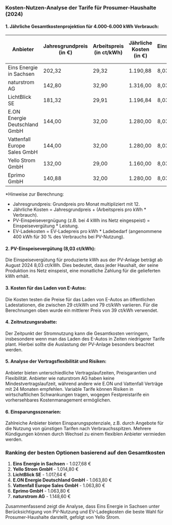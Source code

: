 ### Kosten-Nutzen-Analyse der Tarife für Prosumer-Haushalte (2024)

#### 1. Jährliche Gesamtkostenprojektion für 4.000-6.000 kWh Verbrauch:

| Anbieter                      | Jahresgrundpreis (in €) | Arbeitspreis (in ct/kWh) | Jährliche Kosten (in €) | Einspeisevergütung (in ct/kWh) | PV-Einspeisevergnügung (in €) | EV-Ladepreis (in ct/kWh) | EV-Ladekosten (in €) | Gesamtkosten (in €) |
|-------------------------------|-----------------------|-----------------------|---------------------|---------------------------|----------------------|----------------|-----------------|-------------------|
| Eins Energie in Sachsen       | 202,32                | 29,32                 | 1.190,88            | 8,03                      | 321,20               | 39,00          | 156,00          | 1.027,68          |
| naturstrom AG                 | 142,80                | 32,90                 | 1.316,00            | 8,03                      | 321,20               | 39,00          | 156,00          | 1.148,60          |
| LichtBlick SE                 | 181,32                | 29,91                 | 1.196,84            | 8,03                      | 321,20               | 39,00          | 156,00          | 1.017,64          |
| E.ON Energie Deutschland GmbH  | 144,00                | 32,00                 | 1.280,00            | 8,03                      | 321,20               | 39,00          | 156,00          | 1.063,80          |
| Vattenfall Europe Sales GmbH  | 144,00                | 32,00                 | 1.280,00            | 8,03                      | 321,20               | 39,00          | 156,00          | 1.063,80          |
| Yello Strom GmbH              | 132,00                | 29,00                 | 1.160,00            | 8,03                      | 321,20               | 39,00          | 156,00          | 1.014,80          |
| Eprimo GmbH                  | 140,88                | 32,00                 | 1.280,00            | 8,03                      | 321,20               | 39,00          | 156,00          | 1.063,80          |

*Hinweise zur Berechnung: 
- Jahresgrundpreis: Grundpreis pro Monat multipliziert mit 12.
- Jährliche Kosten = Jahresgrundpreis + (Arbeitspreis pro kWh * Verbrauch).
- PV-Einspeisevergnügung (z.B. bei 4 kWh ins Netz eingespeist) = Einspeisevergütung * Leistung.
- EV-Ladekosten = EV-Ladepreis pro kWh * Ladebedarf (angenommene 400 kWh für 30 % des Verbrauchs bei PV-Nutzung). 

#### 2. PV-Einspeisevergütung (8,03 ct/kWh):
Die Einspeisevergütung für produzierte kWh aus der PV-Anlage beträgt ab August 2024 8,03 ct/kWh. Dies bedeutet, dass jeder Haushalt, der seine Produktion ins Netz einspeist, eine monatliche Zahlung für die gelieferten kWh erhält.

#### 3. Kosten für das Laden von E-Autos:
Die Kosten testen die Preise für das Laden von E-Autos an öffentlichen Ladestationen, die zwischen 29 ct/kWh und 79 ct/kWh variieren. Für die Berechnungen oben wurde ein mittlerer Preis von 39 ct/kWh verwendet.

#### 4. Zeitnutzungsrabatte:
Der Zeitpunkt der Stromnutzung kann die Gesamtkosten verringern, insbesondere wenn man das Laden des E-Autos in Zeiten niedrigerer Tarife plant. Hierbei sollte die Auslastung der PV-Anlage besonders beachtet werden.

#### 5. Analyse der Vertragsflexibilität und Risiken:
 Anbieter bieten unterschiedliche Vertragslaufzeiten, Preisgarantien und Flexibilität. Anbieter wie naturstrom AG haben keine Mindestvertragslaufzeit, während andere wie E.ON und Vattenfall Verträge mit 24 Monaten empfehlen. Variable Tarife können Risiken in wirtschaftlichen Schwankungen tragen, wogegen Festpreistarife ein vorhersehbares Kostenmanagement ermöglichen.

#### 6. Einsparungsszenarien:
Zahlreiche Anbieter bieten Einsparungspotenziale, z.B. durch Angebote für die Nutzung von günstigen Tarifen nach Verbrauchsspitzen. Mehrere Kündigungen können durch Wechsel zu einem flexiblen Anbieter vermieden werden.

### Ranking der besten Optionen basierend auf den Gesamtkosten
1. **Eins Energie in Sachsen** - 1.027,68 € 
2. **Yello Strom GmbH** - 1.014,80 € 
3. **LichtBlick SE** - 1.017,64 €
4. **E.ON Energie Deutschland GmbH** - 1.063,80 €
5. **Vattenfall Europe Sales GmbH** - 1.063,80 €
6. **Eprimo GmbH** - 1.063,80 €
7. **naturstrom AG** - 1.148,60 € 

Zusammenfassend zeigt die Analyse, dass Eins Energie in Sachsen unter Berücksichtigung von PV-Nutzung und EV-Ladegkosten die beste Wahl für Prosumer-Haushalte darstellt, gefolgt von Yello Strom.